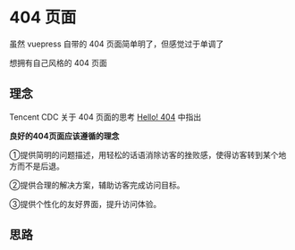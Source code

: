 # 404 页面

虽然 vuepress 自带的 404 页面简单明了，但感觉过于单调了

想拥有自己风格的 404 页面

## 理念

Tencent CDC 关于 404 页面的思考 [Hello! 404](https://cdc.tencent.com/2010/09/02/hello-404/) 中指出

**良好的404页面应该遵循的理念**

①提供简明的问题描述，用轻松的话语消除访客的挫败感，使得访客转到某个地方而不是后退。

②提供合理的解决方案，辅助访客完成访问目标。

③提供个性化的友好界面，提升访问体验。

## 思路



